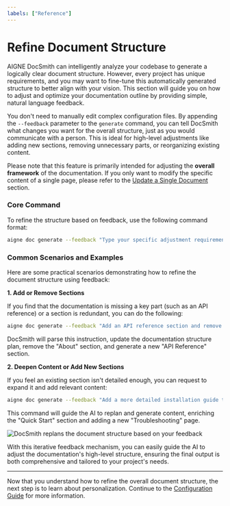 ```yaml
---
labels: ["Reference"]
---
```


# Refine Document Structure

AIGNE DocSmith can intelligently analyze your codebase to generate a logically clear document structure. However, every project has unique requirements, and you may want to fine-tune this automatically generated structure to better align with your vision. This section will guide you on how to adjust and optimize your documentation outline by providing simple, natural language feedback.

You don't need to manually edit complex configuration files. By appending the `--feedback` parameter to the `generate` command, you can tell DocSmith what changes you want for the overall structure, just as you would communicate with a person. This is ideal for high-level adjustments like adding new sections, removing unnecessary parts, or reorganizing existing content.

Please note that this feature is primarily intended for adjusting the **overall framework** of the documentation. If you only want to modify the specific content of a single page, please refer to the [Update a Single Document](./core-features-update-document.md) section.

### Core Command

To refine the structure based on feedback, use the following command format:

```bash
aigne doc generate --feedback "Type your specific adjustment requirements here"
```

### Common Scenarios and Examples

Here are some practical scenarios demonstrating how to refine the document structure using feedback:

**1. Add or Remove Sections**

If you find that the documentation is missing a key part (such as an API reference) or a section is redundant, you can do the following:

```bash
aigne doc generate --feedback "Add an API reference section and remove the 'About' section"
```

DocSmith will parse this instruction, update the documentation structure plan, remove the "About" section, and generate a new "API Reference" section.

**2. Deepen Content or Add New Sections**

If you feel an existing section isn't detailed enough, you can request to expand it and add relevant content:

```bash
aigne doc generate --feedback "Add a more detailed installation guide to the quick start, and add a troubleshooting section"
```

This command will guide the AI to replan and generate content, enriching the "Quick Start" section and adding a new "Troubleshooting" page.

![DocSmith replans the document structure based on your feedback](https://docsmith.aigne.io/image-bin/uploads/d0766c19380a02eb8a6f8ce86a838849.png)

With this iterative feedback mechanism, you can easily guide the AI to adjust the documentation's high-level structure, ensuring the final output is both comprehensive and tailored to your project's needs.

---

Now that you understand how to refine the overall document structure, the next step is to learn about personalization. Continue to the [Configuration Guide](./configuration.md) for more information.